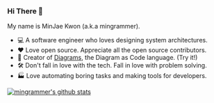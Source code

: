 ### Hi There 👋

My name is MinJae Kwon (a.k.a mingrammer).

- 💻 A software engineer who loves designing system architectures.
- ❤️ Love open source. Appreciate all the open source contributors.
- 🎨 Creator of [Diagrams](https://github.com/mingrammer/diagrams), the Diagram as Code language. (Try it!)
- 🛠️ Don't fall in love with the tech. Fall in love with problem solving.
- 🏭 Love automating boring tasks and making tools for developers.

[![mingrammer's github stats](https://github-readme-stats.vercel.app/api?username=mingrammer&count_private=true&show_icons=true)](https://github.com/anuraghazra/github-readme-stats)
